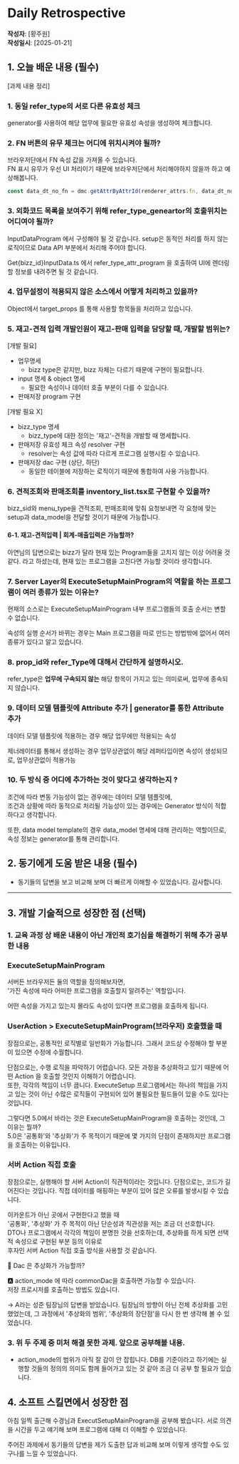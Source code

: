 # Daily Retrospective  
**작성자**: [황주원]  
**작성일시**: [2025-01-21]  

## 1. 오늘 배운 내용 (필수)  
[과제 내용 정리]
### 1. 동일 refer_type의 서로 다른 유효성 체크
generator를 사용하여 해당 업무에 필요한 유효성 속성을 생성하여 체크합니다.

### 2. FN 버튼의 유무 체크는 어디에 위치시켜야 될까?
브라우저단에서 FN 속성 값을 가져올 수 있습니다. <br />
FN 표시 유무가 우선 UI 처리이기 때문에 브라우저단에서 처리해야하지 않을까 하고 예상해봅니다.

```typescript
const data_dt_no_fn = dmc.getAttrByAttrId(renderer_attrs.fn, data_dt_no_prop_id as string);
```

### 3. 외화코드 목록을 보여주기 위해 refer_type_geneartor의 호출위치는 어디여야 될까?
InputDataProgram 에서 구성해야 될 것 같습니다. setup은 동적인 처리를 하지 않는 로직이므로 Data API 부분에서 처리해 주어야 합니다. 

Get{bizz_id}InputData.ts 에서 refer_type_attr_program 을 호출하여 UI에 렌더링할 정보를 내려주면 될 것 같습니다.

### 4. 업무설정이 적용되지 않은 소스에서 어떻게 처리하고 있을까?
Object에서 target_props 를 통해 사용할 항목들을 처리하고 있습니다.

### 5. 재고-견적 입력 개발인원이 재고-판매 입력을 담당할 때, 개발할 범위는?

[개발 필요]
- 업무명세
	- bizz type은 같지만, bizz 자체는 다르기 때문에 구현이 필요합니다.
- input 명세 & object 명세
	- 필요한 속성이나 데이터 호출 부분이 다를 수 있습니다.
- 판매저장 program 구현

[개발 필요 X]
- bizz_type 명세
	- bizz_type에 대한 정의는 '재고'-견적을 개발할 때 명세합니다.
- 판매저장 유효성 체크 속성 resolver 구현
	- resolver는 속성 값에 따라 다르게 프로그램 실행시킬 수 있습니다.
- 판매저장 dac 구현 (상단, 하단)
	- 동일한 테이블에 저장하는 로직이기 때문에 통합하여 사용 가능합니다.

### 6. 견적조회와 판매조회를 inventory_list.tsx로 구현할 수 있을까?
bizz_sid와 menu_type을 견적조회, 판매조회에 맞춰 요청보내면 각 요청에 맞는 setup과 data_model을 전달할 것이기 때문에 가능합니다.

#### 6-1. 재고-견적입력 | 회계-매출입력은 가능할까?
아연님의 답변으로는 bizz가 달라 현재 있는 Program들을 고치지 않는 이상 어려울 것 같다. 라고 하셨는데, 현재 있는 프로그램을 고친다면 가능할 것이라 생각합니다.

### 7. Server Layer의 ExecuteSetupMainProgram의 역할을 하는 프로그램이 여러 종류가 있는 이유는?
현재의 소스로는 ExecuteSetupMainProgram 내부 프로그램들의 호출 순서는 변할 수 없습니다.

속성의 실행 순서가 바뀌는 경우는 Main 프로그램을 따로 만드는 방법밖에 없어서 여러 종류가 있다고 알고 있습니다.

### 8. prop_id와 refer_Type에 대해서 간단하게 설명하시오.
refer_type은 **업무에 구속되지 않는** 해당 항목이 가지고 있는 의미로써, 업무에 종속되지 않습니다.


### 9. 데이터 모델 템플릿에 Attribute 추가 | generator를 통한 Attribute 추가
데이터 모델 템플릿에 적용하는 경우 해당 업무에만 적용되는 속성

제너레이터를 통해서 생성하는 경우 업무상관없이 해당 레퍼타입이면 속성이 생성되므로, 업무상관없이 적용가능

### 10. 두 방식 중 어디에 추가하는 것이 맞다고 생각하는지 ?
조건에 따라 변동 가능성이 없는 경우에는 데이터 모델 템플릿에, <br />
조건과 상황에 따라 동적으로 처리될 가능성이 있는 경우에는 Generator 방식이 적합하다고 생각합니다.

또한, data model template의 경우 data_model 명세에 대해 관리하는 역할이므로, <br />
속성 정보는 generator를 통해 관리합니다.

## 2. 동기에게 도움 받은 내용 (필수)
- 동기들의 답변을 보고 비교해 보며 더 빠르게 이해할 수 있었습니다. 감사합니다.

---

## 3. 개발 기술적으로 성장한 점 (선택)
### 1. 교육 과정 상 배운 내용이 아닌 개인적 호기심을 해결하기 위해 추가 공부한 내용
### ExecuteSetupMainProgram
서버든 브라우저든 둘의 역할을 정의해보자면, <br />
'가진 속성에 따라 어떠한 프로그램을 호출할지 알려주는' 역할입니다. 

어떤 속성을 가지고 있는지 몰라도 속성이 있다면 프로그램을 호출하게 됩니다. 

### UserAction > ExecuteSetupMainProgram(브라우저) 호출했을 때 <br />
장점으로는, 공통적인 로직별로 일반화가 가능합니다. 그래서 코드상 수정해야 할 부분이 있으면 수정에 수월합니다. 

단점으로는, 수행 로직을 파악하기 어렵습니다. 모든 과정을 추상화하고 있기 때문에 어떤 Action 을 호출할 것인지 이해하기 어렵습니다. <br />
또한, 각각의 책임이 너무 큽니다. ExecuteSetup 프로그램에서는 하나의 책임을 가지고 있는 것이 아닌 수많은 로직들이 구현되어 있어 불필요한 필드들이 있을 수도 있다는 것입니다.

그렇다면 5.0에서 바라는 것은 ExecuteSetupMainProgram을 호출하는 것인데, 그 이유는 뭘까?  <br />
5.0은 '공통화'와 '추상화'가 주 목적이기 때문에 몇 가지의 단점이 존재하지만 프로그램을 호출하는 이유입니다.

### 서버 Action 직접 호출
장점으로는, 실행해야 할 서버 Action이 직관적이라는 것입니다. 
단점으로는, 코드가 길어진다는 것입니다. 직접 데이터를 매핑하는 부분이 있어 많은 오류를 발생시킬 수 있습니다. 

이카운트가 아닌 곳에서 구현한다고 했을 때 <br />
'공통화', '추상화' 가 주 목적이 아닌 단순성과 직관성을 저는 조금 더 선호합니다. <br />
DTO나 프로그램에서 각각의 책임이 분명한 것을 선호하는데, 추상화를 하게 되면 선택적 속성으로 구현된 부분 등의 이유로 <br />
후자인 서버 Action 직접 호출 방식을 사용할 것 같습니다. 
<br />

🤔 Dac 은 추상화가 가능할까?

🅰️ action_mode 에 따라 commonDac을 호출하면 가능할 수 있습니다. <br />
저장 프로시저를 호출하는 방법도 있습니다.

-> A라는 성준 팀장님의 답변을 받았습니다. 팀장님의 방향이 아닌 전체 추상화를 고민했었는데, 그 과정에서 '추상화의 범위', '추상화의 장단점'을 다시 한 번 생각해 볼 수 있었습니다.


### 3. 위 두 주제 중 미처 해결 못한 과제. 앞으로 공부해볼 내용.
- action_mode의 범위가 아직 잘 감이 안 잡힙니다. DB를 기준이라고 하기에는 실행할 것들의 정의의 의미도 함께 들어가고 있는 것 같아 조금 더 공부 할 필요가 있습니다.

## 4. 소프트 스킬면에서 성장한 점 
아침 일찍 출근해 수경님과 ExecutSetupMainProgram을 공부해 봤습니다. 서로 의견을 시간을 두고 얘기해 보며 프로그램에 대해 더 이해할 수 있었습니다.

주어진 과제에서 동기들의 답변을 제가 도출한 답과 비교해 보며 이렇게 생각할 수도 있구나를 느낄 수 있었습니다. 
